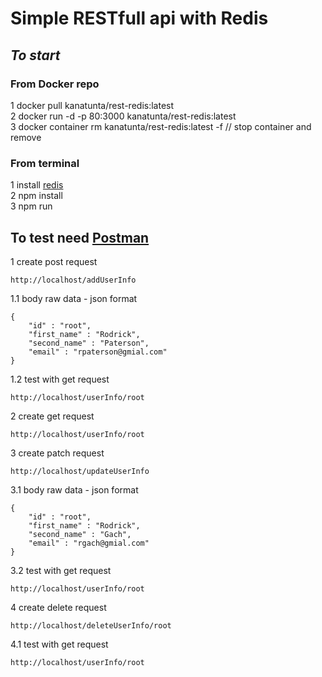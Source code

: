 # Simple RESTfull api with Redis

## _To start_

### From Docker repo

1 docker pull kanatunta/rest-redis:latest  
2 docker run -d -p 80:3000 kanatunta/rest-redis:latest  
3 docker container rm kanatunta/rest-redis:latest -f // stop container and remove  

### From terminal

1 install [redis](https://redis.io/)  
2 npm install  
3 npm run  

## To test need [Postman](https://www.getpostman.com/)

1 create post request

```
http://localhost/addUserInfo

```

1.1 body raw data - json format

```
{
    "id" : "root",
    "first_name" : "Rodrick",
    "second_name" : "Paterson",
    "email" : "rpaterson@gmial.com"
}
```

1.2 test with get request

```
http://localhost/userInfo/root

```

2 create get request

```
http://localhost/userInfo/root

```

3 create patch request

```
http://localhost/updateUserInfo

```

3.1 body raw data - json format

```
{
    "id" : "root",
    "first_name" : "Rodrick",
    "second_name" : "Gach",
    "email" : "rgach@gmial.com"
}
```

3.2 test with get request

```
http://localhost/userInfo/root

```

4 create delete request

```
http://localhost/deleteUserInfo/root

```

4.1 test with get request

```
http://localhost/userInfo/root

```

